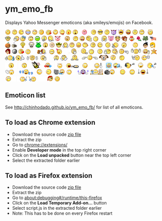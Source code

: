 ym_emo_fb
=========

Displays Yahoo Messenger emoticons (aka smileys/emojis) on Facebook.

![happy](images/happy.gif) 
![sad](images/sad.gif) 
![winking](images/winking.gif)
![grin](images/grin.gif)
![batting](images/batting.gif)
![confused](images/confused.gif)
![love](images/love.gif)
![blushing](images/blushing.gif)
![tongue](images/tongue.gif)
![kiss](images/kiss.gif)
![surprised](images/surprised.gif)
![angry](images/angry.gif)
![smug](images/smug.gif)
![cool](images/cool.gif)
![worried](images/worried.gif)
![devil](images/devil.gif)
![crying](images/crying.gif)
![laughing](images/laughing.gif)
![straight](images/straight.gif)
![raised](images/raised.gif)
![angel](images/angel.gif)
![nerd](images/nerd.gif)
![talkhand](images/talkhand.gif)
![sleepy](images/sleepy.gif)
![rollingeyes](images/rollingeyes.gif)
![sick](images/sick.gif)
![donttell](images/donttell.gif)
![notalking](images/notalking.gif)
![clown](images/clown.gif)
![silly](images/silly.gif)
![yawn](images/yawn.gif)
![drooling](images/drooling.gif)
![thinking](images/thinking.gif)
![doh](images/doh.gif)
![applause](images/applause.gif)
![pig](images/pig.gif)
![cow](images/cow.gif)
![monkey](images/monkey.gif)
![chicken](images/chicken.gif)
![rose](images/rose.gif)
![goodluck](images/goodluck.gif)
![flag](images/flag.gif)
![pumpkin](images/pumpkin.gif)
![coffee](images/coffee.gif)
![idea](images/idea.gif)
![skull](images/skull.gif)
![bug](images/bug.gif)
![alien](images/alien.gif)
![frustrated](images/frustrated.gif)
![cowboy](images/cowboy.gif)
![praying](images/praying.gif)
![hipno](images/hipno.gif)
![money](images/money.gif)
![whistling](images/whistling.gif)
![liar](images/liar.gif)
![beatup](images/beatup.gif)
![peace](images/peace.gif)
![shame](images/shame.gif)
![dancing](images/dancing.gif)
![hug](images/hug.gif)
![hiro](images/hiro.gif)
![billy](images/billy.gif)
![april](images/april.gif)
![yinyang](images/yinyang.gif)
![broken](images/broken.gif)
![whew](images/whew.gif)
![rolling](images/rolling.gif)
![loser](images/loser.gif)
![party](images/party.gif)
![nail](images/nail.gif)
![waiting](images/waiting.gif)
![sigh](images/sigh.gif)
![phbbt](images/phbbt.gif)
![bringit](images/bringit.gif)
![hehe](images/hehe.gif)
![chatterbox](images/chatterbox.gif)
![notworthy](images/notworthy.gif)
![ohgoon](images/ohgoon.gif)
![star](images/star.gif)
![phone](images/phone.gif)
![callme](images/callme.gif)
![witsend](images/witsend.gif)
![bye](images/bye.gif)
![timeout](images/timeout.gif)
![daydreaming](images/daydreaming.gif)
![dontknow](images/dontknow.gif)
![notlistening](images/notlistening.gif)
![puppy](images/puppy.gif)
![dontsee](images/dontsee.gif)
![hurryup](images/hurryup.gif)
![rockon](images/rockon.gif)
![thumbdown](images/thumbdown.gif)
![thumbup](images/thumbup.gif)
![wasnotme](images/wasnotme.gif)
![bee](images/bee.gif)
![cheer](images/cheer.gif)
![dizzy](images/dizzy.gif)
![cook](images/cook.gif)
![eat](images/eat.gif)
![giveup](images/giveup.gif)
![cold](images/cold.gif)
![hot](images/hot.gif)
![music](images/music.gif)
![vomit](images/vomit.gif)
![sing](images/sing.gif)
![catch](images/catch.gif)
![exercise](images/exercise.gif)
![highfive](images/highfive.gif)
![gaming](images/gaming.gif)
![searchme](images/searchme.gif)
![spooky](images/spooky.gif)
![studying](images/studying.gif)
![tv](images/tv.gif)
![gift](images/gift.gif)
![unlucky](images/unlucky.gif)
![downonluck](images/downonluck.gif)
![fight](images/fight.gif)
![pirate](images/pirate.gif)
![transformer](images/transformer.gif)

## Emoticon list
See <http://chinhodado.github.io/ym_emo_fb/> for list of all emoticons.

## To load as Chrome extension
 - Download the source code [zip file](https://github.com/chinhodado/ym_emo_fb/archive/refs/heads/master.zip)
 - Extract the zip
 - Go to <chrome://extensions/>
 - Enable **Developer mode** in the top right corner
 - Click on the **Load unpacked** button near the top left corner
 - Select the extracted folder earlier

## To load as Firefox extension
- Download the source code [zip file](https://github.com/chinhodado/ym_emo_fb/archive/refs/heads/master.zip)
- Extract the zip
- Go to <about:debugging#/runtime/this-firefox>
- Click on the **Load Temporary Add-on...** button
- Select script.js in the extracted folder earlier
- Note: This has to be done on every Firefox restart
